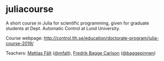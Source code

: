 # juliacourse
A short course in Julia for scientific programming, given for graduate students at Dept. Automatic Control at Lund University.

Course webpage: http://control.lth.se/education/doctorate-program/julia-course-2019/

Teachers:
[Mattias Fält](http://control.lth.se/staff/mattias-faelt/) ([@mfalt](https://github.com/mfalt)), 
[Fredrik Bagge Carlson](http://control.lth.se/staff/fredrik-bagge-carlson/) ([@baggepinnen](https://github.com/baggepinnen))
